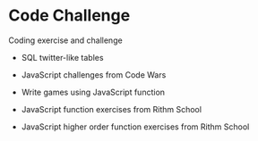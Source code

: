 # Code Challenge
Coding exercise and challenge

- SQL twitter-like tables

- JavaScript challenges from Code Wars

- Write games using JavaScript function

- JavaScript function exercises from Rithm School
- JavaScript higher order function exercises from Rithm School


